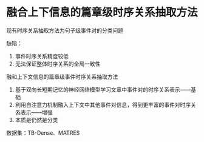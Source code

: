 # 融合上下信息的篇章级时序关系抽取方法

现有时序关系抽取方法为句子级事件对的分类问题

缺陷：

1. 事件时序关系精度较低
2. 无法保证整体时序关系的全局一致性

融和上下文信息的篇章级事件时序关系抽取方法

1. 基于双向长短期记忆的神经网络模型学习文章中事件对的时序关系表示——基础
2. 利用自注意力机制融入上下文中其他事件对信息，得到更丰富的事件对时序关系表示——增强
3. 本质是仍然是分类

数据集：TB-Dense、MATRES
